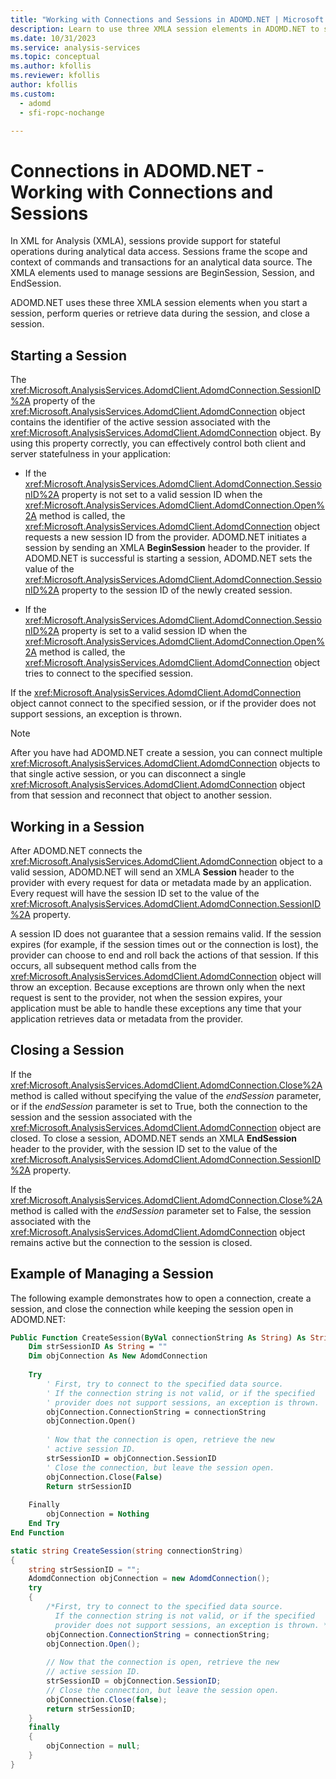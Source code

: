 ```yaml
---
title: "Working with Connections and Sessions in ADOMD.NET | Microsoft Docs"
description: Learn to use three XMLA session elements in ADOMD.NET to start a session, perform queries or retrieve data during the session, and close a session.
ms.date: 10/31/2023
ms.service: analysis-services
ms.topic: conceptual
ms.author: kfollis
ms.reviewer: kfollis
author: kfollis
ms.custom:
  - adomd
  - sfi-ropc-nochange

---
```

# Connections in ADOMD.NET - Working with Connections and Sessions
  In XML for Analysis (XMLA), sessions provide support for stateful operations during analytical data access. Sessions frame the scope and context of commands and transactions for an analytical data source. The XMLA elements used to manage sessions are BeginSession, Session, and EndSession.  
  
 ADOMD.NET uses these three XMLA session elements when you start a session, perform queries or retrieve data during the session, and close a session.  
  
## Starting a Session  
 The <xref:Microsoft.AnalysisServices.AdomdClient.AdomdConnection.SessionID%2A> property of the <xref:Microsoft.AnalysisServices.AdomdClient.AdomdConnection> object contains the identifier of the active session associated with the <xref:Microsoft.AnalysisServices.AdomdClient.AdomdConnection> object. By using this property correctly, you can effectively control both client and server statefulness in your application:  
  
-   If the <xref:Microsoft.AnalysisServices.AdomdClient.AdomdConnection.SessionID%2A> property is not set to a valid session ID when the <xref:Microsoft.AnalysisServices.AdomdClient.AdomdConnection.Open%2A> method is called, the <xref:Microsoft.AnalysisServices.AdomdClient.AdomdConnection> object requests a new session ID from the provider. ADOMD.NET initiates a session by sending an XMLA **BeginSession** header to the provider. If ADOMD.NET is successful is starting a session, ADOMD.NET sets the value of the <xref:Microsoft.AnalysisServices.AdomdClient.AdomdConnection.SessionID%2A> property to the session ID of the newly created session.  
  
-   If the <xref:Microsoft.AnalysisServices.AdomdClient.AdomdConnection.SessionID%2A> property is set to a valid session ID when the <xref:Microsoft.AnalysisServices.AdomdClient.AdomdConnection.Open%2A> method is called, the <xref:Microsoft.AnalysisServices.AdomdClient.AdomdConnection> object tries to connect to the specified session.  
  
 If the <xref:Microsoft.AnalysisServices.AdomdClient.AdomdConnection> object cannot connect to the specified session, or if the provider does not support sessions, an exception is thrown.  
  
> [!NOTE]  
>  After you have had ADOMD.NET create a session, you can connect multiple <xref:Microsoft.AnalysisServices.AdomdClient.AdomdConnection> objects to that single active session, or you can disconnect a single <xref:Microsoft.AnalysisServices.AdomdClient.AdomdConnection> object from that session and reconnect that object to another session.  
  
## Working in a Session  
 After ADOMD.NET connects the <xref:Microsoft.AnalysisServices.AdomdClient.AdomdConnection> object to a valid session, ADOMD.NET will send an XMLA **Session** header to the provider with every request for data or metadata made by an application. Every request will have the session ID set to the value of the <xref:Microsoft.AnalysisServices.AdomdClient.AdomdConnection.SessionID%2A> property.  
  
 A session ID does not guarantee that a session remains valid. If the session expires (for example, if the session times out or the connection is lost), the provider can choose to end and roll back the actions of that session. If this occurs, all subsequent method calls from the <xref:Microsoft.AnalysisServices.AdomdClient.AdomdConnection> object will throw an exception. Because exceptions are thrown only when the next request is sent to the provider, not when the session expires, your application must be able to handle these exceptions any time that your application retrieves data or metadata from the provider.  
  
## Closing a Session  
 If the <xref:Microsoft.AnalysisServices.AdomdClient.AdomdConnection.Close%2A> method is called without specifying the value of the *endSession* parameter, or if the *endSession* parameter is set to True, both the connection to the session and the session associated with the <xref:Microsoft.AnalysisServices.AdomdClient.AdomdConnection> object are closed. To close a session, ADOMD.NET sends an XMLA **EndSession** header to the provider, with the session ID set to the value of the <xref:Microsoft.AnalysisServices.AdomdClient.AdomdConnection.SessionID%2A> property.  
  
 If the <xref:Microsoft.AnalysisServices.AdomdClient.AdomdConnection.Close%2A> method is called with the *endSession* parameter set to False, the session associated with the <xref:Microsoft.AnalysisServices.AdomdClient.AdomdConnection> object remains active but the connection to the session is closed.  
  
## Example of Managing a Session  
 The following example demonstrates how to open a connection, create a session, and close the connection while keeping the session open in ADOMD.NET:  
  
```vb  
Public Function CreateSession(ByVal connectionString As String) As String  
    Dim strSessionID As String = ""  
    Dim objConnection As New AdomdConnection  
  
    Try  
        ' First, try to connect to the specified data source.  
        ' If the connection string is not valid, or if the specified  
        ' provider does not support sessions, an exception is thrown.  
        objConnection.ConnectionString = connectionString  
        objConnection.Open()  
  
        ' Now that the connection is open, retrieve the new  
        ' active session ID.  
        strSessionID = objConnection.SessionID  
        ' Close the connection, but leave the session open.  
        objConnection.Close(False)  
        Return strSessionID  
  
    Finally  
        objConnection = Nothing  
    End Try  
End Function  
```  
  
```csharp  
static string CreateSession(string connectionString)  
{  
    string strSessionID = "";  
    AdomdConnection objConnection = new AdomdConnection();  
    try  
    {  
        /*First, try to connect to the specified data source.  
          If the connection string is not valid, or if the specified  
          provider does not support sessions, an exception is thrown. */  
        objConnection.ConnectionString = connectionString;  
        objConnection.Open();  
  
        // Now that the connection is open, retrieve the new  
        // active session ID.  
        strSessionID = objConnection.SessionID;  
        // Close the connection, but leave the session open.  
        objConnection.Close(false);  
        return strSessionID;  
    }  
    finally  
    {  
        objConnection = null;  
    }  
}  
```